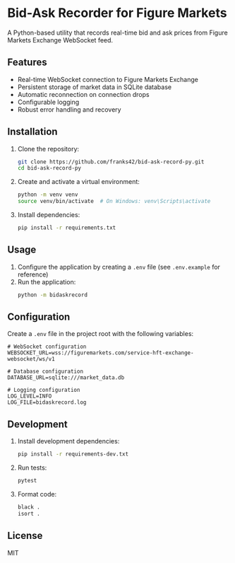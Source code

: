 # Bid-Ask Recorder for Figure Markets

A Python-based utility that records real-time bid and ask prices from Figure Markets Exchange WebSocket feed.

## Features

- Real-time WebSocket connection to Figure Markets Exchange
- Persistent storage of market data in SQLite database
- Automatic reconnection on connection drops
- Configurable logging
- Robust error handling and recovery

## Installation

1. Clone the repository:
   ```bash
   git clone https://github.com/franks42/bid-ask-record-py.git
   cd bid-ask-record-py
   ```

2. Create and activate a virtual environment:
   ```bash
   python -m venv venv
   source venv/bin/activate  # On Windows: venv\Scripts\activate
   ```

3. Install dependencies:
   ```bash
   pip install -r requirements.txt
   ```

## Usage

1. Configure the application by creating a `.env` file (see `.env.example` for reference)
2. Run the application:
   ```bash
   python -m bidaskrecord
   ```

## Configuration

Create a `.env` file in the project root with the following variables:

```
# WebSocket configuration
WEBSOCKET_URL=wss://figuremarkets.com/service-hft-exchange-websocket/ws/v1

# Database configuration
DATABASE_URL=sqlite:///market_data.db

# Logging configuration
LOG_LEVEL=INFO
LOG_FILE=bidaskrecord.log
```

## Development

1. Install development dependencies:
   ```bash
   pip install -r requirements-dev.txt
   ```

2. Run tests:
   ```bash
   pytest
   ```

3. Format code:
   ```bash
   black .
   isort .
   ```

## License

MIT